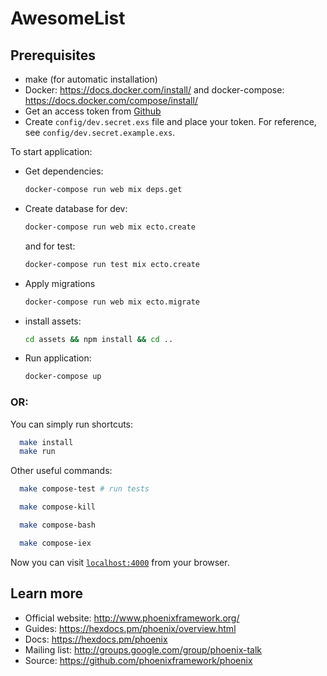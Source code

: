 # AwesomeList

## Prerequisites

- make (for automatic installation)
- Docker: https://docs.docker.com/install/ and docker-compose: https://docs.docker.com/compose/install/
- Get an access token from [Github](https://help.github.com/en/github/authenticating-to-github/creating-a-personal-access-token-for-the-command-line)
- Create `config/dev.secret.exs` file and place your token. For reference, see `config/dev.secret.example.exs`. 


To start application:

  * Get dependencies:
    ```sh
    docker-compose run web mix deps.get
    ```
  * Create database for dev:
    ```sh
    docker-compose run web mix ecto.create
    ```
    and for test:
    ```sh
    docker-compose run test mix ecto.create
    ```
  * Apply migrations
    ```sh
    docker-compose run web mix ecto.migrate
    ```
  * install assets: 
    ```sh
    cd assets && npm install && cd ..
    ```
  * Run application: 
    ```sh
    docker-compose up
    ```

### OR:

You can simply run shortcuts:
```sh
  make install
  make run
```

Other useful commands:
```sh
  make compose-test # run tests
```

```sh
  make compose-kill
```

```sh
  make compose-bash
```

```sh
  make compose-iex
```



Now you can visit [`localhost:4000`](http://localhost:4000) from your browser.

## Learn more

  * Official website: http://www.phoenixframework.org/
  * Guides: https://hexdocs.pm/phoenix/overview.html
  * Docs: https://hexdocs.pm/phoenix
  * Mailing list: http://groups.google.com/group/phoenix-talk
  * Source: https://github.com/phoenixframework/phoenix
